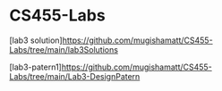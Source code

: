 # CS455-Labs

[lab3 solution]https://github.com/mugishamatt/CS455-Labs/tree/main/lab3Solutions

[lab3-patern1]https://github.com/mugishamatt/CS455-Labs/tree/main/Lab3-DesignPatern
